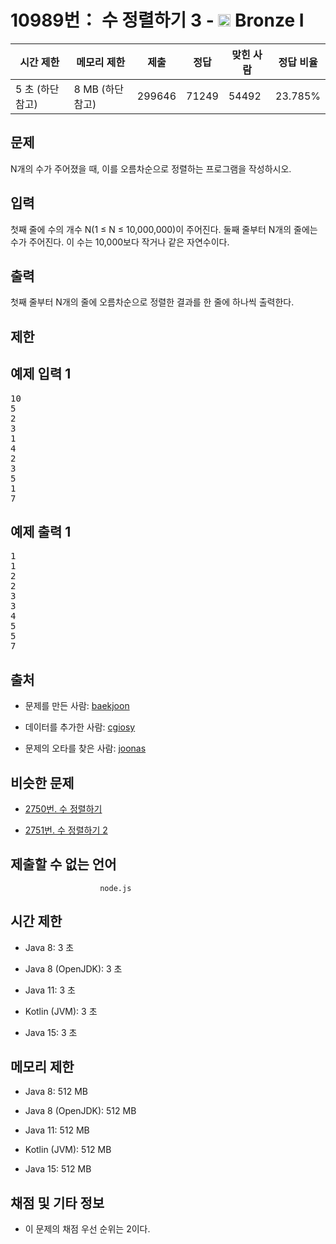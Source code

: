 # 10989번： 수 정렬하기 3 - <img src="https://static.solved.ac/tier_small/5.svg" style="height:20px" /> Bronze I



| 시간 제한 | 메모리 제한 | 제출 | 정답 | 맞힌 사람 | 정답 비율 |
| --- | --- | --- | --- | --- | --- |
| 5 초  (하단 참고) | 8 MB (하단 참고) | 299646 | 71249 | 54492 | 23.785% |
## 문제

N개의 수가 주어졌을 때, 이를 오름차순으로 정렬하는 프로그램을 작성하시오.

## 입력

첫째 줄에 수의 개수 N(1 ≤ N ≤ 10,000,000)이 주어진다. 둘째 줄부터 N개의 줄에는 수가 주어진다. 이 수는 10,000보다 작거나 같은 자연수이다.

## 출력

첫째 줄부터 N개의 줄에 오름차순으로 정렬한 결과를 한 줄에 하나씩 출력한다.

## 제한

## 예제 입력 1

<pre>10
5
2
3
1
4
2
3
5
1
7
</pre>
## 예제 출력 1

<pre>1
1
2
2
3
3
4
5
5
7
</pre>
## 출처

- 문제를 만든 사람: [baekjoon](/user/baekjoon)

- 데이터를 추가한 사람: [cgiosy](/user/cgiosy)

- 문제의 오타를 찾은 사람: [joonas](/user/joonas)

## 비슷한 문제

- [2750번. 수 정렬하기](/problem/2750)

- [2751번. 수 정렬하기 2](/problem/2751)

## 제출할 수 없는 언어


						node.js					

## 시간 제한

- Java 8: 3 초

- Java 8 (OpenJDK): 3 초

- Java 11: 3 초

- Kotlin (JVM): 3 초

- Java 15: 3 초

## 메모리 제한

- Java 8: 512 MB

- Java 8 (OpenJDK): 512 MB

- Java 11: 512 MB

- Kotlin (JVM): 512 MB

- Java 15: 512 MB

## 채점 및 기타 정보

- 이 문제의 채점 우선 순위는 2이다.